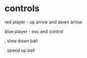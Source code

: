# controls
red player - up arrow and down arrow

blue player - esc and control

, slow down ball

. speed up ball
